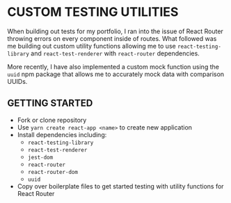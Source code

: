 # CUSTOM TESTING UTILITIES

When building out tests for my portfolio, I ran into the issue of React Router throwing errors on every component inside of routes. What followed was me building out custom utility functions allowing me to use `react-testing-library` and `react-test-renderer` with `react-router` dependencies.

More recently, I have also implemented a custom mock function using the `uuid` npm package that allows me to accurately mock data with comparison UUIDs.

## GETTING STARTED

- Fork or clone repository
- Use `yarn create react-app <name>` to create new application
- Install dependencies including:
  - `react-testing-library`
  - `react-test-renderer`
  - `jest-dom`
  - `react-router`
  - `react-router-dom`
  - `uuid`
- Copy over boilerplate files to get started testing with utility functions for React Router
